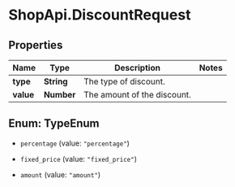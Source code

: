 # ShopApi.DiscountRequest

## Properties

Name | Type | Description | Notes
------------ | ------------- | ------------- | -------------
**type** | **String** | The type of discount. | 
**value** | **Number** | The amount of the discount. | 



## Enum: TypeEnum


* `percentage` (value: `"percentage"`)

* `fixed_price` (value: `"fixed_price"`)

* `amount` (value: `"amount"`)




